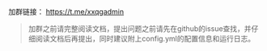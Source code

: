 加群链接： https://t.me/xxqgadmin

> 加群之前请完整阅读文档，提出问题之前请先在github的issue查找，并仔细阅读文档后再提出，同时建议附上config.yml的配置信息和运行日志。
